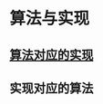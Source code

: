 # 算法与实现

## [算法对应的实现](https://github.com/CloudSmokeMemory/WorldLogic/blob/main/realize/algorithm_realize/algorithm2realize/algorithm2realizeIndex.md#%E7%AE%97%E6%B3%95-%E5%AE%9E%E7%8E%B0%E7%9B%AE%E5%BD%95)

## 实现对应的算法
